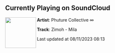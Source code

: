 ## Currently Playing on SoundCloud

[<img align="left" width="100" src="https://i1.sndcdn.com/artworks-NhVp9BTLyktOiGNG-5yuIxA-t500x500.jpg">](https://soundcloud.com/phuturecollective/zimoh-mila)

**Artist**: Phuture Collective ∞ 

**Track**: Zimoh - Mila

Last updated at 08/11/2023 08:13
